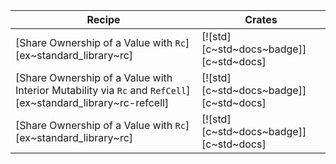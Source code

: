 | Recipe | Crates |
|---|---|
| [Share Ownership of a Value with `Rc`][ex~standard_library~rc] | [![std][c~std~docs~badge]][c~std~docs] |
| [Share Ownership of a Value with Interior Mutability via `Rc` and `RefCell`][ex~standard_library~rc-refcell] | [![std][c~std~docs~badge]][c~std~docs] |
| [Share Ownership of a Value with `Rc`][ex~standard_library~rc] | [![std][c~std~docs~badge]][c~std~docs] |
